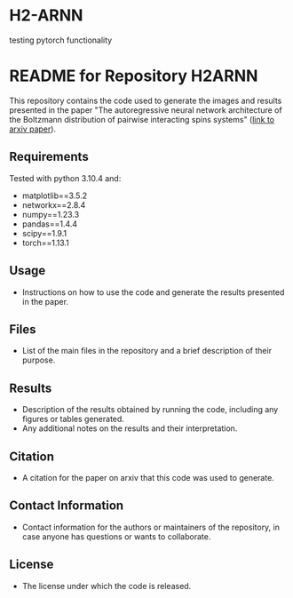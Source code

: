 # H2-ARNN
testing pytorch functionality
# README for Repository H2ARNN

This repository contains the code used to generate the images and results presented in the paper "The autoregressive neural network architecture of the Boltzmann distribution of pairwise interacting spins systems" ([link to arxiv paper](https://arxiv.org/pdf/2302.08347.pdf)).

## Requirements
Tested with python 3.10.4 and:
- matplotlib==3.5.2
- networkx==2.8.4
- numpy==1.23.3
- pandas==1.4.4
- scipy==1.9.1
- torch==1.13.1
## Usage
- Instructions on how to use the code and generate the results presented in the paper.

## Files
- List of the main files in the repository and a brief description of their purpose.

## Results
- Description of the results obtained by running the code, including any figures or tables generated.
- Any additional notes on the results and their interpretation.

## Citation
- A citation for the paper on arxiv that this code was used to generate.

## Contact Information
- Contact information for the authors or maintainers of the repository, in case anyone has questions or wants to collaborate.

## License
- The license under which the code is released.
